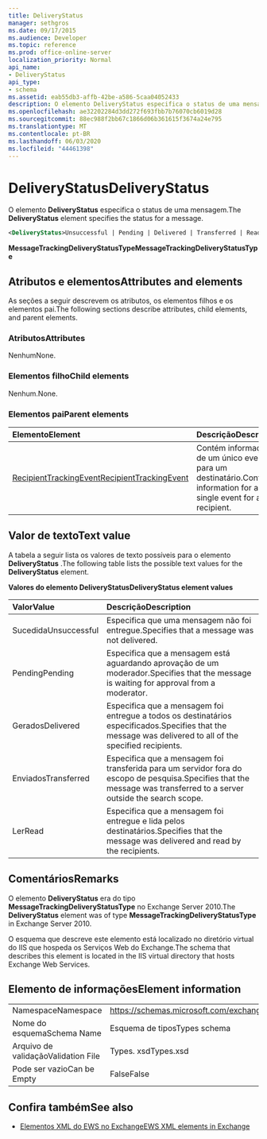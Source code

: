 ```yaml
---
title: DeliveryStatus
manager: sethgros
ms.date: 09/17/2015
ms.audience: Developer
ms.topic: reference
ms.prod: office-online-server
localization_priority: Normal
api_name:
- DeliveryStatus
api_type:
- schema
ms.assetid: eab55db3-affb-42be-a586-5caa04052433
description: O elemento DeliveryStatus especifica o status de uma mensagem.
ms.openlocfilehash: ae32202284d3dd272f693fbb7b76070cb6019d28
ms.sourcegitcommit: 88ec988f2bb67c1866d06b361615f3674a24e795
ms.translationtype: MT
ms.contentlocale: pt-BR
ms.lasthandoff: 06/03/2020
ms.locfileid: "44461398"
---
```

# <a name="deliverystatus"></a><span data-ttu-id="a7ea5-103">DeliveryStatus</span><span class="sxs-lookup"><span data-stu-id="a7ea5-103">DeliveryStatus</span></span>

<span data-ttu-id="a7ea5-104">O elemento **DeliveryStatus** especifica o status de uma mensagem.</span><span class="sxs-lookup"><span data-stu-id="a7ea5-104">The **DeliveryStatus** element specifies the status for a message.</span></span> 
  
```XML
<DeliveryStatus>Unsuccessful | Pending | Delivered | Transferred | Read</DeliveryStatus>
```

 <span data-ttu-id="a7ea5-105">**MessageTrackingDeliveryStatusType**</span><span class="sxs-lookup"><span data-stu-id="a7ea5-105">**MessageTrackingDeliveryStatusType**</span></span>
## <a name="attributes-and-elements"></a><span data-ttu-id="a7ea5-106">Atributos e elementos</span><span class="sxs-lookup"><span data-stu-id="a7ea5-106">Attributes and elements</span></span>

<span data-ttu-id="a7ea5-107">As seções a seguir descrevem os atributos, os elementos filhos e os elementos pai.</span><span class="sxs-lookup"><span data-stu-id="a7ea5-107">The following sections describe attributes, child elements, and parent elements.</span></span>
  
### <a name="attributes"></a><span data-ttu-id="a7ea5-108">Atributos</span><span class="sxs-lookup"><span data-stu-id="a7ea5-108">Attributes</span></span>

<span data-ttu-id="a7ea5-109">Nenhum</span><span class="sxs-lookup"><span data-stu-id="a7ea5-109">None.</span></span>
  
### <a name="child-elements"></a><span data-ttu-id="a7ea5-110">Elementos filho</span><span class="sxs-lookup"><span data-stu-id="a7ea5-110">Child elements</span></span>

<span data-ttu-id="a7ea5-111">Nenhum.</span><span class="sxs-lookup"><span data-stu-id="a7ea5-111">None.</span></span>
  
### <a name="parent-elements"></a><span data-ttu-id="a7ea5-112">Elementos pai</span><span class="sxs-lookup"><span data-stu-id="a7ea5-112">Parent elements</span></span>

|<span data-ttu-id="a7ea5-113">**Elemento**</span><span class="sxs-lookup"><span data-stu-id="a7ea5-113">**Element**</span></span>|<span data-ttu-id="a7ea5-114">**Descrição**</span><span class="sxs-lookup"><span data-stu-id="a7ea5-114">**Description**</span></span>|
|:-----|:-----|
|[<span data-ttu-id="a7ea5-115">RecipientTrackingEvent</span><span class="sxs-lookup"><span data-stu-id="a7ea5-115">RecipientTrackingEvent</span></span>](recipienttrackingevent.md) <br/> |<span data-ttu-id="a7ea5-116">Contém informações de um único evento para um destinatário.</span><span class="sxs-lookup"><span data-stu-id="a7ea5-116">Contains information for a single event for a recipient.</span></span>  <br/> |
   
## <a name="text-value"></a><span data-ttu-id="a7ea5-117">Valor de texto</span><span class="sxs-lookup"><span data-stu-id="a7ea5-117">Text value</span></span>

<span data-ttu-id="a7ea5-118">A tabela a seguir lista os valores de texto possíveis para o elemento **DeliveryStatus** .</span><span class="sxs-lookup"><span data-stu-id="a7ea5-118">The following table lists the possible text values for the **DeliveryStatus** element.</span></span> 
  
<span data-ttu-id="a7ea5-119">**Valores do elemento DeliveryStatus**</span><span class="sxs-lookup"><span data-stu-id="a7ea5-119">**DeliveryStatus element values**</span></span>

|<span data-ttu-id="a7ea5-120">**Valor**</span><span class="sxs-lookup"><span data-stu-id="a7ea5-120">**Value**</span></span>|<span data-ttu-id="a7ea5-121">**Descrição**</span><span class="sxs-lookup"><span data-stu-id="a7ea5-121">**Description**</span></span>|
|:-----|:-----|
|<span data-ttu-id="a7ea5-122">Sucedida</span><span class="sxs-lookup"><span data-stu-id="a7ea5-122">Unsuccessful</span></span>  <br/> |<span data-ttu-id="a7ea5-123">Especifica que uma mensagem não foi entregue.</span><span class="sxs-lookup"><span data-stu-id="a7ea5-123">Specifies that a message was not delivered.</span></span>  <br/> |
|<span data-ttu-id="a7ea5-124">Pending</span><span class="sxs-lookup"><span data-stu-id="a7ea5-124">Pending</span></span>  <br/> |<span data-ttu-id="a7ea5-125">Especifica que a mensagem está aguardando aprovação de um moderador.</span><span class="sxs-lookup"><span data-stu-id="a7ea5-125">Specifies that the message is waiting for approval from a moderator.</span></span>  <br/> |
|<span data-ttu-id="a7ea5-126">Gerados</span><span class="sxs-lookup"><span data-stu-id="a7ea5-126">Delivered</span></span>  <br/> |<span data-ttu-id="a7ea5-127">Especifica que a mensagem foi entregue a todos os destinatários especificados.</span><span class="sxs-lookup"><span data-stu-id="a7ea5-127">Specifies that the message was delivered to all of the specified recipients.</span></span>  <br/> |
|<span data-ttu-id="a7ea5-128">Enviados</span><span class="sxs-lookup"><span data-stu-id="a7ea5-128">Transferred</span></span>  <br/> |<span data-ttu-id="a7ea5-129">Especifica que a mensagem foi transferida para um servidor fora do escopo de pesquisa.</span><span class="sxs-lookup"><span data-stu-id="a7ea5-129">Specifies that the message was transferred to a server outside the search scope.</span></span>  <br/> |
|<span data-ttu-id="a7ea5-130">Ler</span><span class="sxs-lookup"><span data-stu-id="a7ea5-130">Read</span></span>  <br/> |<span data-ttu-id="a7ea5-131">Especifica que a mensagem foi entregue e lida pelos destinatários.</span><span class="sxs-lookup"><span data-stu-id="a7ea5-131">Specifies that the message was delivered and read by the recipients.</span></span>  <br/> |
   
## <a name="remarks"></a><span data-ttu-id="a7ea5-132">Comentários</span><span class="sxs-lookup"><span data-stu-id="a7ea5-132">Remarks</span></span>

<span data-ttu-id="a7ea5-133">O elemento **DeliveryStatus** era do tipo **MessageTrackingDeliveryStatusType** no Exchange Server 2010.</span><span class="sxs-lookup"><span data-stu-id="a7ea5-133">The **DeliveryStatus** element was of type **MessageTrackingDeliveryStatusType** in Exchange Server 2010.</span></span> 
  
<span data-ttu-id="a7ea5-134">O esquema que descreve este elemento está localizado no diretório virtual do IIS que hospeda os Serviços Web do Exchange.</span><span class="sxs-lookup"><span data-stu-id="a7ea5-134">The schema that describes this element is located in the IIS virtual directory that hosts Exchange Web Services.</span></span>
  
## <a name="element-information"></a><span data-ttu-id="a7ea5-135">Elemento de informações</span><span class="sxs-lookup"><span data-stu-id="a7ea5-135">Element information</span></span>

|||
|:-----|:-----|
|<span data-ttu-id="a7ea5-136">Namespace</span><span class="sxs-lookup"><span data-stu-id="a7ea5-136">Namespace</span></span>  <br/> |https://schemas.microsoft.com/exchange/services/2006/types  <br/> |
|<span data-ttu-id="a7ea5-137">Nome do esquema</span><span class="sxs-lookup"><span data-stu-id="a7ea5-137">Schema Name</span></span>  <br/> |<span data-ttu-id="a7ea5-138">Esquema de tipos</span><span class="sxs-lookup"><span data-stu-id="a7ea5-138">Types schema</span></span>  <br/> |
|<span data-ttu-id="a7ea5-139">Arquivo de validação</span><span class="sxs-lookup"><span data-stu-id="a7ea5-139">Validation File</span></span>  <br/> |<span data-ttu-id="a7ea5-140">Types. xsd</span><span class="sxs-lookup"><span data-stu-id="a7ea5-140">Types.xsd</span></span>  <br/> |
|<span data-ttu-id="a7ea5-141">Pode ser vazio</span><span class="sxs-lookup"><span data-stu-id="a7ea5-141">Can be Empty</span></span>  <br/> |<span data-ttu-id="a7ea5-142">False</span><span class="sxs-lookup"><span data-stu-id="a7ea5-142">False</span></span>  <br/> |
   
## <a name="see-also"></a><span data-ttu-id="a7ea5-143">Confira também</span><span class="sxs-lookup"><span data-stu-id="a7ea5-143">See also</span></span>

- [<span data-ttu-id="a7ea5-144">Elementos XML do EWS no Exchange</span><span class="sxs-lookup"><span data-stu-id="a7ea5-144">EWS XML elements in Exchange</span></span>](ews-xml-elements-in-exchange.md)

